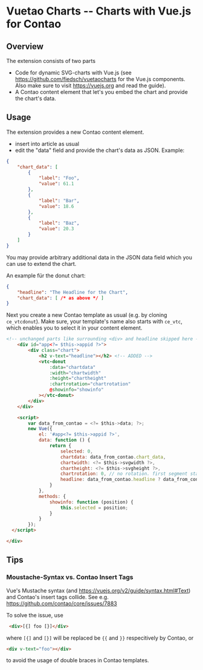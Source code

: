 # Vuetao Charts -- Charts with Vue.js for Contao

## Overview 

The extension consists of two parts

* Code for dynamic SVG-charts with Vue.js (see https://github.com/fiedsch/vuetaocharts for the Vue.js components.
  Also make sure to visit https://vuejs.org and read the guide).
* A Contao content element that let's you embed the chart and provide the chart's data.

## Usage

The extension provides a new Contao content element.

* insert into article as usual
* edit the "data" field and provide the chart's data as JSON. Example:

```json
{
    "chart_data": [
        {
            "label": "Foo",
            "value": 61.1
        },
        {
            "label": "Bar",
            "value": 18.6
        },
        {
            "label": "Baz",
            "value": 20.3
        }
    ]
}
```

You may provide arbitrary additional data in the JSON data field which you can use to extend
the chart. 

An example für the donut chart:

```json
{
    "headline": "The Headline for the Chart",
    "chart_data": [ /* as above */ ]
}
```

Next you create a new  Contao template as usual (e.g. by cloning `ce_vtcdonut`). Make sure, your template's
name also starts with `ce_vtc`, which enables you to select it in your content element.


```html
<!-- unchanged parts like surrounding <div> and headline skipped here --> 
    <div id="app<?= $this->appid ?>">
        <div class="chart">
            <h2 v-text="headline"></h2> <!-- ADDED -->
            <vtc-donut
                :data="chartdata"
                :width="chartwidth"
                :height="chartheight"
                :chartrotation="chartrotation"
                @showinfo="showinfo"
            ></vtc-donut>
        </div>
    </div>

    <script>
        var data_from_contao = <?= $this->data; ?>;
        new Vue({
            el: '#app<?= $this->appid ?>',
            data: function () {
                return {
                    selected: 0,
                    chartdata: data_from_contao.chart_data,
                    chartwidth: <?= $this->svgwidth ?>,
                    chartheight: <?= $this->svgheight ?>,
                    chartrotation: 0, // no rotation. first segment starts at 12 o'clock
                    headline: data_from_contao.headline ? data_from_contao.headline : "" // ADDED
                }
            },
            methods: {
                showinfo: function (position) {
                    this.selected = position;
                }
            }
        });
  </script>

</div>
```






## Tips
 
### Moustache-Syntax vs. Contao Insert Tags

Vue's Mustache syntax (and https://vuejs.org/v2/guide/syntax.html#Text) and Contao's insert tags collide.
See e.g. https://github.com/contao/core/issues/7883 

To solve the issue, use
```html
 <div>[{] foo [}]</div>
```
where `[{]` and `[}]` will be replaced be  `{{` and `}}` respecitively by Contao</div>, or 
```html
<div v-text="foo"></div>
```
to avoid the usage of double braces in Contao templates.

